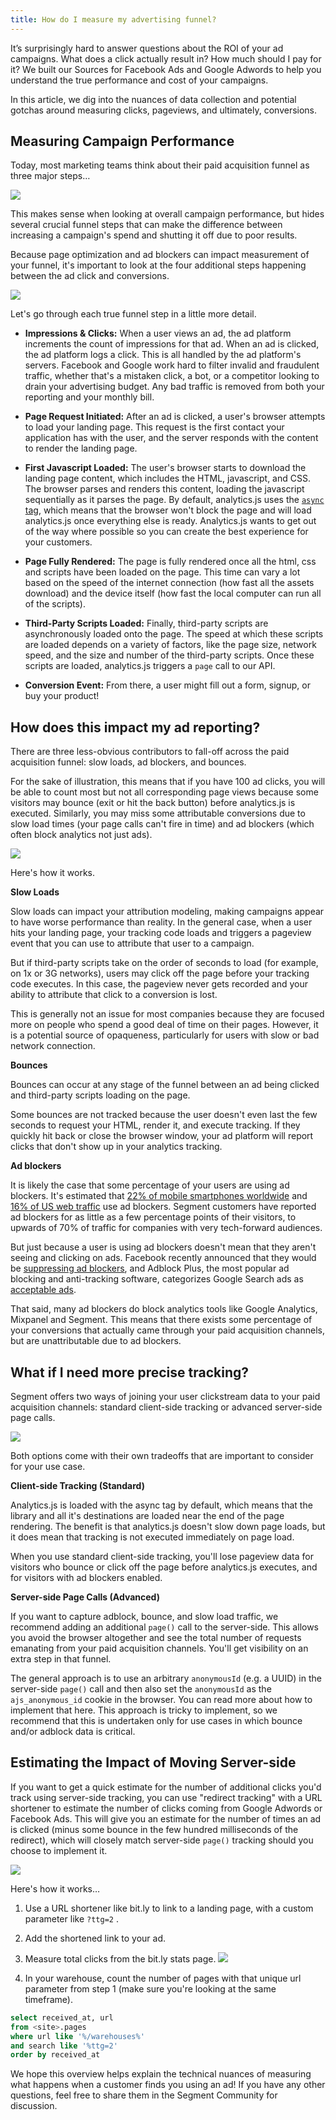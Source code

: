 ```yaml
---
title: How do I measure my advertising funnel?
---
```


It’s surprisingly hard to answer questions about the ROI of your ad campaigns. What does a click actually result in? How much should I pay for it? We built our Sources for Facebook Ads and Google Adwords to help you understand the true performance and cost of your campaigns.

In this article, we dig into the nuances of data collection and potential gotchas around measuring clicks, pageviews, and ultimately, conversions.

## Measuring Campaign Performance

Today, most marketing teams think about their paid acquisition funnel as three major steps…

![](images/funnel_hHyDC8eL.png)

This makes sense when looking at overall campaign performance, but hides several crucial funnel steps that can make the difference between increasing a campaign's spend and shutting it off due to poor results.

Because page optimization and ad blockers can impact measurement of your funnel, it's important to look at the four additional steps happening between the ad click and conversions.

![](images/funnel_WRSs3Iag.png)

Let's go through each true funnel step in a little more detail.

- **Impressions & Clicks:** When a user views an ad, the ad platform increments the count of impressions for that ad. When an ad is clicked, the ad platform logs a click. This is all handled by the ad platform's servers. Facebook and Google work hard to filter invalid and fraudulent traffic, whether that's a mistaken click, a bot, or a competitor looking to drain your advertising budget. Any bad traffic is removed from both your reporting and your monthly bill.

- **Page Request Initiated:** After an ad is clicked, a user's browser attempts to load your landing page. This request is the first contact your application has with the user, and the server responds with the content to render the landing page.

- **First Javascript Loaded:** The user's browser starts to download the landing page content, which includes the HTML, javascript, and CSS. The browser parses and renders this content, loading the javascript sequentially as it parses the page. By default, analytics.js uses the [`async`](http://www.w3schools.com/tags/att_script_async.asp) [tag](http://www.w3schools.com/tags/att_script_async.asp), which means that the browser won't block the page and will load analytics.js once everything else is ready. Analytics.js wants to get out of the way where possible so you can create the best experience for your customers.

- **Page Fully Rendered:** The page is fully rendered once all the html, css and scripts have been loaded on the page. This time can vary a lot based on the speed of the internet connection (how fast all the assets download) and the device itself (how fast the local computer can run all of the scripts).

- **Third-Party Scripts Loaded:** Finally, third-party scripts are asynchronously loaded onto the page. The speed at which these scripts are loaded depends on a variety of factors, like the page size, network speed, and the size and number of the third-party scripts. Once these scripts are loaded, analytics.js triggers a `page` call to our API.

- **Conversion Event:** From there, a user might fill out a form, signup, or buy your product!

## How does this impact my ad reporting?

There are three less-obvious contributors to fall-off across the paid acquisition funnel: slow loads, ad blockers, and bounces.

For the sake of illustration, this means that if you have 100 ad clicks, you will be able to count most but not all corresponding page views because some visitors may bounce (exit or hit the back button) before analytics.js is executed. Similarly, you may miss some attributable conversions due to slow load times (your page calls can't fire in time) and ad blockers (which often block analytics not just ads).

![](images/funnel_AiN7L5rw.png)

Here's how it works.

**Slow Loads**

Slow loads can impact your attribution modeling, making campaigns appear to have worse performance than reality. In the general case, when a user hits your landing page, your tracking code loads and triggers a pageview event that you can use to attribute that user to a campaign.

But if third-party scripts take on the order of seconds to load (for example, on 1x or 3G networks), users may click off the page before your tracking code executes. In this case, the pageview never gets recorded and your ability to attribute that click to a conversion is lost.

This is generally not an issue for most companies because they are focused more on people who spend a good deal of time on their pages. However, it is a potential source of opaqueness, particularly for users with slow or bad network connection.

**Bounces**

Bounces can occur at any stage of the funnel between an ad being clicked and third-party scripts loading on the page.

Some bounces are not tracked because the user doesn't even last the few seconds to request your HTML, render it, and execute tracking. If they quickly hit back or close the browser window, your ad platform will report clicks that don't show up in your analytics tracking.

**Ad blockers**

It is likely the case that some percentage of your users are using ad blockers. It's estimated that [22% of mobile smartphones worldwide](https://pagefair.com/blog/2016/mobile-adblocking-report/) and [16% of US web traffic](https://pagefair.com/blog/2015/ad-blocking-report/) use ad blockers. Segment customers have reported ad blockers for as little as a few percentage points of their visitors, to upwards of 70% of traffic for companies with very tech-forward audiences.

But just because a user is using ad blockers doesn't mean that they aren't seeing and clicking on ads. Facebook recently announced that they would be [suppressing ad blockers](http://newsroom.fb.com/news/2016/08/a-new-way-to-control-the-ads-you-see-on-facebook-and-an-update-on-ad-blocking/), and Adblock Plus, the most popular ad blocking and anti-tracking software, categorizes Google Search ads as [acceptable ads](https://adblockplus.org/acceptable-ads).

That said, many ad blockers do block analytics tools like Google Analytics, Mixpanel and Segment. This means that there exists some percentage of your conversions that actually came through your paid acquisition channels, but are unattributable due to ad blockers.

## What if I need more precise tracking?

Segment offers two ways of joining your user clickstream data to your paid acquisition channels: standard client-side tracking or advanced server-side page calls.

![](images/funnel_TbpPljpe.png)

Both options come with their own tradeoffs that are important to consider for your use case.

**Client-side Tracking (Standard)**

Analytics.js is loaded with the async tag by default, which means that the library and all it's destinations are loaded near the end of the page rendering. The benefit is that analytics.js doesn't slow down page loads, but it does mean that tracking is not executed immediately on page load.

When you use standard client-side tracking, you'll lose pageview data for visitors who bounce or click off the page before analytics.js executes, and for visitors with ad blockers enabled.

**Server-side Page Calls (Advanced)**

If you want to capture adblock, bounce, and slow load traffic, we recommend adding an additional `page()` call to the server-side. This allows you avoid the browser altogether and see the total number of requests emanating from your paid acquisition channels. You'll get visibility on an extra step in that funnel.

The general approach is to use an arbitrary `anonymousId` (e.g. a UUID) in the server-side `page()` call and then also set the `anonymousId` as the `ajs_anonymous_id` cookie in the browser. You can read more about how to implement that here. This approach is tricky to implement, so we recommend that this is undertaken only for use cases in which bounce and/or adblock data is critical.

## Estimating the Impact of Moving Server-side

If you want to get a quick estimate for the number of additional clicks you'd track using server-side tracking, you can use "redirect tracking" with a URL shortener to estimate the number of clicks coming from Google Adwords or Facebook Ads. This will give you an estimate for the number of times an ad is clicked (minus some bounce in the few hundred milliseconds of the redirect), which will closely match server-side `page()` tracking should you choose to implement it.

![](images/funnel_pkFkyAKr.png)

Here's how it works…

1.  Use a URL shortener like bit.ly to link to a landing page, with a custom parameter like `?ttg=2` .

2.  Add the shortened link to your ad.

3.  Measure total clicks from the bit.ly stats page.
    ![](images/funnel_vMpEZBVz.png)

4.  In your warehouse, count the number of pages with that unique url parameter from step 1 (make sure you're looking at the same timeframe).


```sql
select received_at, url
from <site>.pages
where url like '%/warehouses%'
and search like '%ttg=2'
order by received_at
```

We hope this overview helps explain the technical nuances of measuring what happens when a customer finds you using an ad! If you have any other questions, feel free to share them in the Segment Community for discussion.
